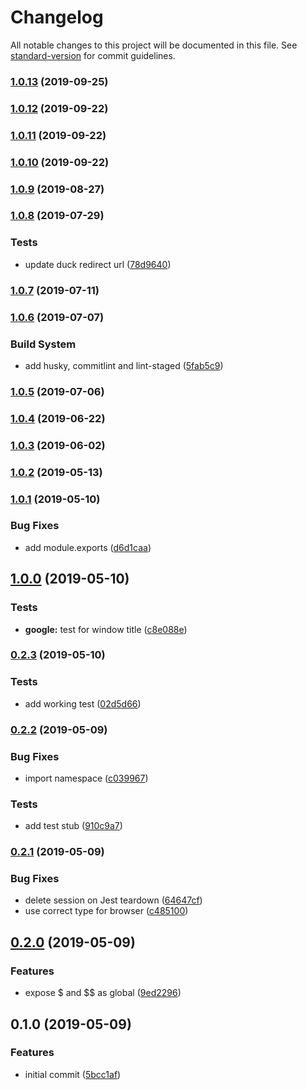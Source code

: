 # Changelog

All notable changes to this project will be documented in this file. See [standard-version](https://github.com/conventional-changelog/standard-version) for commit guidelines.

### [1.0.13](https://github.com/iiroj/jest-environment-webdriverio/compare/v1.0.12...v1.0.13) (2019-09-25)

### [1.0.12](https://github.com/iiroj/jest-environment-webdriverio/compare/v1.0.11...v1.0.12) (2019-09-22)

### [1.0.11](https://github.com/iiroj/jest-environment-webdriverio/compare/v1.0.10...v1.0.11) (2019-09-22)

### [1.0.10](https://github.com/iiroj/jest-environment-webdriverio/compare/v1.0.9...v1.0.10) (2019-09-22)

### [1.0.9](https://github.com/iiroj/jest-environment-webdriverio/compare/v1.0.8...v1.0.9) (2019-08-27)

### [1.0.8](https://github.com/iiroj/jest-environment-webdriverio/compare/v1.0.7...v1.0.8) (2019-07-29)


### Tests

* update duck redirect url ([78d9640](https://github.com/iiroj/jest-environment-webdriverio/commit/78d9640))



### [1.0.7](https://github.com/iiroj/jest-environment-webdriverio/compare/v1.0.6...v1.0.7) (2019-07-11)



### [1.0.6](https://github.com/iiroj/jest-environment-webdriverio/compare/v1.0.5...v1.0.6) (2019-07-07)


### Build System

* add husky, commitlint and lint-staged ([5fab5c9](https://github.com/iiroj/jest-environment-webdriverio/commit/5fab5c9))



### [1.0.5](https://github.com/iiroj/jest-environment-webdriverio/compare/v1.0.4...v1.0.5) (2019-07-06)



### [1.0.4](https://github.com/iiroj/jest-environment-webdriverio/compare/v1.0.3...v1.0.4) (2019-06-22)



### [1.0.3](https://github.com/iiroj/jest-environment-webdriverio/compare/v1.0.2...v1.0.3) (2019-06-02)



### [1.0.2](https://github.com/iiroj/jest-environment-webdriverio/compare/v1.0.1...v1.0.2) (2019-05-13)



### [1.0.1](https://github.com/iiroj/jest-environment-webdriverio/compare/v1.0.0...v1.0.1) (2019-05-10)


### Bug Fixes

* add module.exports ([d6d1caa](https://github.com/iiroj/jest-environment-webdriverio/commit/d6d1caa))



## [1.0.0](https://github.com/iiroj/jest-environment-webdriverio/compare/v0.2.3...v1.0.0) (2019-05-10)


### Tests

* **google:** test for window title ([c8e088e](https://github.com/iiroj/jest-environment-webdriverio/commit/c8e088e))



### [0.2.3](https://github.com/iiroj/jest-environment-webdriverio/compare/v0.2.2...v0.2.3) (2019-05-10)


### Tests

* add working test ([02d5d66](https://github.com/iiroj/jest-environment-webdriverio/commit/02d5d66))



### [0.2.2](https://github.com/iiroj/jest-environment-webdriverio/compare/v0.2.1...v0.2.2) (2019-05-09)


### Bug Fixes

* import namespace ([c039967](https://github.com/iiroj/jest-environment-webdriverio/commit/c039967))


### Tests

* add test stub ([910c9a7](https://github.com/iiroj/jest-environment-webdriverio/commit/910c9a7))



### [0.2.1](https://github.com/iiroj/jest-environment-webdriverio/compare/v0.2.0...v0.2.1) (2019-05-09)


### Bug Fixes

* delete session on Jest teardown ([64647cf](https://github.com/iiroj/jest-environment-webdriverio/commit/64647cf))
* use correct type for browser ([c485100](https://github.com/iiroj/jest-environment-webdriverio/commit/c485100))



## [0.2.0](https://github.com/iiroj/jest-environment-webdriverio/compare/v0.1.0...v0.2.0) (2019-05-09)


### Features

* expose $ and $$ as global ([9ed2296](https://github.com/iiroj/jest-environment-webdriverio/commit/9ed2296))



## 0.1.0 (2019-05-09)


### Features

* initial commit ([5bcc1af](https://github.com/iiroj/jest-environment-webdriverio/commit/5bcc1af))
